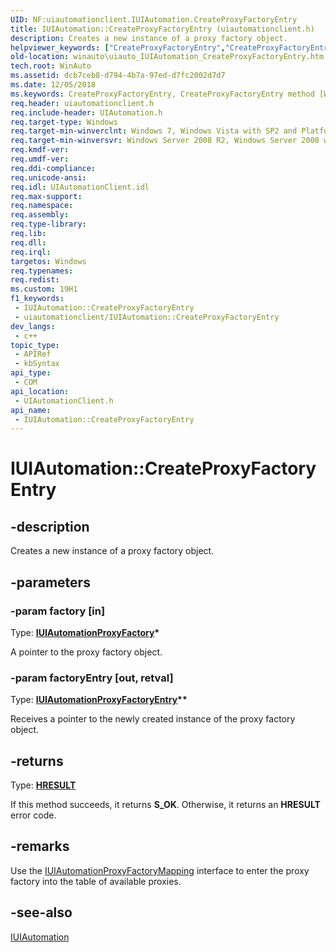 ```yaml
---
UID: NF:uiautomationclient.IUIAutomation.CreateProxyFactoryEntry
title: IUIAutomation::CreateProxyFactoryEntry (uiautomationclient.h)
description: Creates a new instance of a proxy factory object.
helpviewer_keywords: ["CreateProxyFactoryEntry","CreateProxyFactoryEntry method [Windows Accessibility]","CreateProxyFactoryEntry method [Windows Accessibility]","IUIAutomation interface","IUIAutomation interface [Windows Accessibility]","CreateProxyFactoryEntry method","IUIAutomation.CreateProxyFactoryEntry","IUIAutomation::CreateProxyFactoryEntry","uiauto.uiauto_IUIAutomation_CreateProxyFactoryEntry","uiauto_IUIAutomation_CreateProxyFactoryEntry","uiautomationclient/IUIAutomation::CreateProxyFactoryEntry","winauto.uiauto_IUIAutomation_CreateProxyFactoryEntry"]
old-location: winauto\uiauto_IUIAutomation_CreateProxyFactoryEntry.htm
tech.root: WinAuto
ms.assetid: dcb7ceb8-d794-4b7a-97ed-d7fc2002d7d7
ms.date: 12/05/2018
ms.keywords: CreateProxyFactoryEntry, CreateProxyFactoryEntry method [Windows Accessibility], CreateProxyFactoryEntry method [Windows Accessibility],IUIAutomation interface, IUIAutomation interface [Windows Accessibility],CreateProxyFactoryEntry method, IUIAutomation.CreateProxyFactoryEntry, IUIAutomation::CreateProxyFactoryEntry, uiauto.uiauto_IUIAutomation_CreateProxyFactoryEntry, uiauto_IUIAutomation_CreateProxyFactoryEntry, uiautomationclient/IUIAutomation::CreateProxyFactoryEntry, winauto.uiauto_IUIAutomation_CreateProxyFactoryEntry
req.header: uiautomationclient.h
req.include-header: UIAutomation.h
req.target-type: Windows
req.target-min-winverclnt: Windows 7, Windows Vista with SP2 and Platform Update for Windows Vista, Windows XP with SP3 and Platform Update for Windows Vista [desktop apps only]
req.target-min-winversvr: Windows Server 2008 R2, Windows Server 2008 with SP2 and Platform Update for Windows Server 2008, Windows Server 2003 with SP2 and Platform Update for Windows Server 2008 [desktop apps only]
req.kmdf-ver: 
req.umdf-ver: 
req.ddi-compliance: 
req.unicode-ansi: 
req.idl: UIAutomationClient.idl
req.max-support: 
req.namespace: 
req.assembly: 
req.type-library: 
req.lib: 
req.dll: 
req.irql: 
targetos: Windows
req.typenames: 
req.redist: 
ms.custom: 19H1
f1_keywords:
 - IUIAutomation::CreateProxyFactoryEntry
 - uiautomationclient/IUIAutomation::CreateProxyFactoryEntry
dev_langs:
 - c++
topic_type:
 - APIRef
 - kbSyntax
api_type:
 - COM
api_location:
 - UIAutomationClient.h
api_name:
 - IUIAutomation::CreateProxyFactoryEntry
---
```


# IUIAutomation::CreateProxyFactoryEntry


## -description

Creates a new instance of a proxy factory object.

## -parameters

### -param factory [in]

Type: <b><a href="/windows/desktop/api/uiautomationclient/nn-uiautomationclient-iuiautomationproxyfactory">IUIAutomationProxyFactory</a>*</b>

A pointer to  the proxy factory object.

### -param factoryEntry [out, retval]

Type: <b><a href="/windows/desktop/api/uiautomationclient/nn-uiautomationclient-iuiautomationproxyfactoryentry">IUIAutomationProxyFactoryEntry</a>**</b>

Receives a pointer to the newly created instance of the proxy factory object.

## -returns

Type: <b><a href="/windows/desktop/WinProg/windows-data-types">HRESULT</a></b>

If this method succeeds, it returns <b xmlns:loc="http://microsoft.com/wdcml/l10n">S_OK</b>. Otherwise, it returns an <b xmlns:loc="http://microsoft.com/wdcml/l10n">HRESULT</b> error code.

## -remarks

Use the <a href="/windows/desktop/api/uiautomationclient/nn-uiautomationclient-iuiautomationproxyfactorymapping">IUIAutomationProxyFactoryMapping</a> interface to enter the proxy factory into the table of available proxies.

## -see-also

<a href="/windows/desktop/api/uiautomationclient/nn-uiautomationclient-iuiautomation">IUIAutomation</a>

